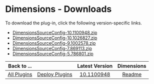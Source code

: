 
# Dimensions - Downloads

To download the plug-in, click the following version-specific links.
- [DimensionsSourceConfig-10.1100948.zip](https://raw.githubusercontent.com/UrbanCode/IBM-UCD-PLUGINS/main/files/DimensionsSourceConfig/DimensionsSourceConfig-10.1100948.zip)
- [DimensionsSourceConfig-10.1026827.zip](https://raw.githubusercontent.com/UrbanCode/IBM-UCD-PLUGINS/main/files/DimensionsSourceConfig/DimensionsSourceConfig-10.1026827.zip)
- [DimensionsSourceConfig-9.1002578.zip](https://raw.githubusercontent.com/UrbanCode/IBM-UCD-PLUGINS/main/files/DimensionsSourceConfig/DimensionsSourceConfig-9.1002578.zip)
- [DimensionsSourceConfig-7.869113.zip](https://raw.githubusercontent.com/UrbanCode/IBM-UCD-PLUGINS/main/files/DimensionsSourceConfig/DimensionsSourceConfig-7.869113.zip)
- [DimensionsSourceConfig-5.786801.zip](https://raw.githubusercontent.com/UrbanCode/IBM-UCD-PLUGINS/main/files/DimensionsSourceConfig/DimensionsSourceConfig-5.786801.zip)

|Back to ...||Latest Version|Dimensions |
| :---: | :---: | :---: | :---: |
|[All Plugins](../../index.md)|[Deploy Plugins](../README.md)|[10.1100948](https://raw.githubusercontent.com/UrbanCode/IBM-UCD-PLUGINS/main/files/DimensionsSourceConfig/DimensionsSourceConfig-10.1100948.zip)|[Readme](README.md)|
